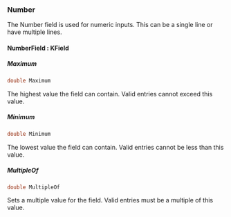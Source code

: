 ### Number

The Number field is used for numeric inputs. This can be a single line or have multiple lines.

#### NumberField : KField

##### Maximum

```cs
double Maximum
```

The highest value the field can contain. Valid entries cannot exceed this value.

##### Minimum

```cs
double Minimum
```

The lowest value the field can contain. Valid entries cannot be less than this value.

##### MultipleOf

```cs
double MultipleOf
```

Sets a multiple value for the field. Valid entries must be a multiple of this value.

